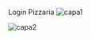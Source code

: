 Login Pizzaria
![capa1](https://github.com/NotedSilva/LoginPizzaria/assets/119432493/2232e04d-80eb-406c-b180-329c347320ee)

![capa2](https://github.com/NotedSilva/LoginPizzaria/assets/119432493/c7d356c0-3bb3-4015-bff0-8984bfcafac5)
